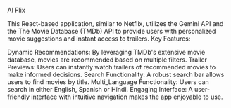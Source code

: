 AI Flix

This React-based application, similar to Netflix, utilizes the Gemini API and the The Movie Database (TMDb) API to provide users with personalized movie suggestions and instant access to trailers. 
Key Features:

Dynamic Recommendations: By leveraging TMDb's extensive movie database, movies are recommended based on multiple filters.
Trailer Previews: Users can instantly watch trailers of recommended movies to make informed decisions.
Search Functionality: A robust search bar allows users to find movies by title.
Multi_Language Functionality: Users can search in either English, Spanish or Hindi.
Engaging Interface: A user-friendly interface with intuitive navigation makes the app enjoyable to use.
